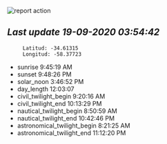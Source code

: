 ![report action](https://github.com/matiasz8/actions-for-reports/workflows/report%20action/badge.svg?branch=develop) 


## *****Last update 19-09-2020 03:54:42*****



		 Latitud: -34.61315
		 Longitud: -58.37723

 - sunrise 	 9:45:19 AM
 - sunset 	 9:48:26 PM
 - solar_noon 	 3:46:52 PM
 - day_length 	 12:03:07
 - civil_twilight_begin 	 9:20:16 AM
 - civil_twilight_end 	 10:13:29 PM
 - nautical_twilight_begin 	 8:50:59 AM
 - nautical_twilight_end 	 10:42:46 PM
 - astronomical_twilight_begin 	 8:21:25 AM
 - astronomical_twilight_end 	 11:12:20 PM
